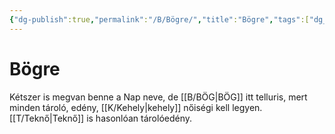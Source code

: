 ```yaml
---
{"dg-publish":true,"permalink":"/B/Bögre/","title":"Bögre","tags":["dg_uploaded"],"created":"2023-10-11T06:05","updated":"2023-11-08T03:34"}
---
```



# Bögre

Kétszer is megvan benne a Nap neve, de [[B/BÖG\|BÖG]] itt telluris, mert minden tároló, edény, [[K/Kehely\|kehely]] nőiségi kell legyen. [[T/Teknő\|Teknő]] is hasonlóan tárolóedény.  